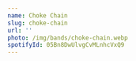 ```yaml
---
name: Choke Chain
slug: choke-chain
url: ''
photo: /img/bands/choke-chain.webp
spotifyId: 05Bn8DwUlvgCvMLnhcVxQ9
---
```

